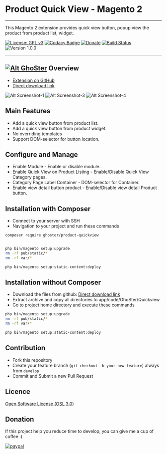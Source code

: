 # Product Quick View - Magento 2
---

This Magento 2 extension provides quick view button, popup view the product from product list, widget.

[![License: GPL v3](https://img.shields.io/badge/License-GPL%20v3-blue.svg)](https://www.gnu.org/licenses/gpl-3.0)
[![Codacy Badge](https://api.codacy.com/project/badge/Grade/bf0757d0063e489eb3bff2479964fce2)](https://www.codacy.com/app/GhoSterInc/AutoInstagramPost?utm_source=github.com&amp;utm_medium=referral&amp;utm_content=tuyennn/AutoInstagramPost&amp;utm_campaign=Badge_Grade)
[![Donate](https://img.shields.io/badge/Donate-PayPal-green.svg)](https://www.paypal.me/thinghost)
[![Build Status](https://travis-ci.org/tuyennn/ProductQuickView.svg?branch=master)](https://travis-ci.org/tuyennn/AutoInstagramPost)
![Version 1.0.0](https://img.shields.io/badge/Version-1.0.0-green.svg)

---
## [![Alt GhoSter](http://thinghost.info/wp-content/uploads/2015/12/ghoster.png "thinghost.info")](http://thinghost.info) Overview

- [Extension on GitHub](https://github.com/tuyennn/ProductQuickView)
- [Direct download link](https://github.com/tuyennn/ProductQuickView/tarball/master)


![Alt Screenshot-1](http://thinghost.info/wp-content/uploads/2015/12/Selection_120-1024x654.jpg "thinghost.info")
![Alt Screenshot-3](http://thinghost.info/wp-content/uploads/2015/12/Selection_122-1024x724.jpg "thinghost.info")
![Alt Screenshot-4](https://thinghost.info/wp-content/uploads/2015/12/Selection_123-1024x520.jpg "thinghost.info")

## Main Features

* Add a quick view button from product list.
* Add a quick view button from product widget.
* No overriding templates
* Support DOM-selector for button location.

## Configure and Manage

* Enable Module - Enable or disable module.
* Enable Quick View on Product Listing - Enable/Disable Quick View Category pages.
* Category Page Label Container - DOM-selector for Container.
* Enable view detail button product - Enable/Disable view detail Product button.

## Installation with Composer

* Connect to your server with SSH
* Navigation to your project and run these commands
 
```bash
composer require ghoster/product-quickview


php bin/magento setup:upgrade
rm -rf pub/static/* 
rm -rf var/*

php bin/magento setup:static-content:deploy
```

## Installation without Composer

* Download the files from github: [Direct download link](https://github.com/tuyennn/ProductQuickView/tarball/master)
* Extract archive and copy all directories to app/code/GhoSter/Quickview
* Go to project home directory and execute these commands

```bash
php bin/magento setup:upgrade
rm -rf pub/static/* 
rm -rf var/*

php bin/magento setup:static-content:deploy
```

## Contribution

* Fork this repository
* Create your feature branch (`git checkout -b your-new-feature`) always from `develop`
* Commit and Submit a new Pull Request

## Licence

[Open Software License (OSL 3.0)](http://opensource.org/licenses/osl-3.0.php)


## Donation

If this project help you reduce time to develop, you can give me a cup of coffee :) 

[![paypal](https://www.paypalobjects.com/en_US/i/btn/btn_donateCC_LG.gif)](https://www.paypal.me/thinghost)
